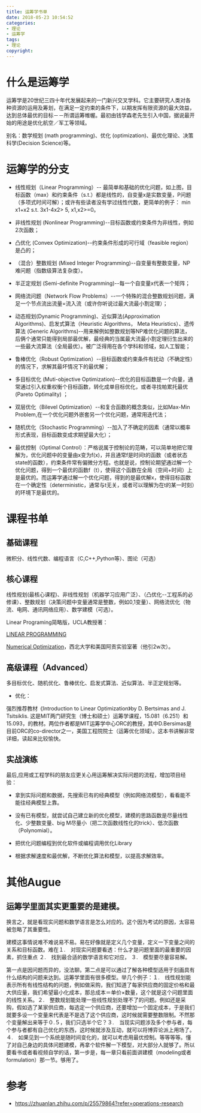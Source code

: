 ```yaml
---
title: 运筹学书单
date: 2018-05-23 10:54:52
categories:
- 理论
- 运筹学
tags:
- 理论
copyright:
---
```


# 什么是运筹学

运筹学是20世纪三四十年代发展起来的一门新兴交叉学科。它主要研究人类对各种资源的运用及筹划，在满足一定约束的条件下，以期发挥有限资源的最大效益，达到总体最优的目标－－所谓运筹帷幄。最初由钱学森老先生引入中国，据说最开始的用途是优化航空／军工等领域。

别名：数学规划 (math programming)、优化 (optimization)、最优化理论、决策科学(Decision Science)等。

# 运筹学的分支

- 线性规划（Linear Programming）-- 最简单和基础的优化问题，如上图，目标函数（max）和约束条件（s.t.）都是线性的，自变量x是实数变量，P问题（多项式时间可解）；或许有些读者没有学过线性代数，更简单的例子： min x1+x2  s.t. 3x1-4x2> 5,  x1,x2>=0。

- 非线性规划 (Nonlinear Programming)--目标函数或约束条件为非线性，例如2次函数；

- 凸优化 (Convex Optimization)--约束条件形成的可行域（feasible region）是凸的；

- （混合）整数规划 (Mixed Integer Programming)--自变量有整数变量，NP难问题（指数级算法复杂度）。

- 半正定规划 (Semi-definite Programming)--每一个自变量x代表一个矩阵；

- 网络流问题（Network Flow Problems）--一个特殊的混合整数规划问题，满足一个节点流出流量=流入流（或许你听说过最大流最小割定理）；

- 动态规划(Dynamic Programming)、近似算法(Approximation Algorithms)、启发式算法（Heuristic Algorithms， Meta Heuristics）、遗传算法 (Generic Algorithms)--用来解例如整数规划等NP难优化问题的算法，后俩个通常只能得到局部最优解，最经典的当属最大流最小割定理衍生出来的一些最大流算法（全局最优）。被广泛得用在各个学科和领域，如人工智能；

- 鲁棒优化（Robust Optimization）--目标函数或约束条件有扰动（不确定性）的情况下，求解其最坏情况下的最优解；

- 多目标优化 (Muti-objective Optimization)--优化的目标函数是一个向量，通常通过引入权重权衡个目标函数，转化成单目标优化，或者寻找帕累托最优(Pareto Optimality) ；

- 双层优化（Bilevel Optimization）--和复合函数的概念类似，比如Max-Min Problem,在一个优化问题外嵌套另一个优化问题，通常用迭代法；

- 随机优化（Stochastic Programming）--加入了不确定的因素（通常以概率形式表现，目标函数变成求期望最大化）；

- 最优控制（Optimal Control）：严格说属于控制论的范畴，可以简单地把它理解为，优化问题中的变量由x变为f(x)，并且通常f是时间t的函数（或者状态state的函数），约束条件常有偏微分方程。也就是说，控制论期望通过解一个优化问题，得到一个最优的函数f（t），使得这个函数在全局（空间+时间）上是最优的。而运筹学通过解一个优化问题，得到的是最优解x，使得目标函数在一个确定性（deterministic，通常与t无关，或者可以理解为在t的某一时刻）的环境下是最优的。

# 课程书单

## 基础课程

微积分、线性代数、编程语言（C,C++,Python等）、图论（可选）

## 核心课程

线性规划(最核心课程)、非线性规划（机器学习应用广泛）、（凸优化--工程系的必修课）、整数规划（决策问题中变量通常是整数，例如0,1变量）、网络流优化（物流、电网、通讯网络应用）、数学建模（可选）。

Linear Programing简略版，UCLA教授著：

[LINEAR PROGRAMMING](https://www.math.ucla.edu/~tom/LP.pdf)

[Numerical Optimization](http://www.bioinfo.org.cn/~wangchao/maa/Numerical_Optimization.pdf)，西北大学和美国阿贡实验室著（他引2w次）。

## 高级课程（Advanced）

多目标优化、随机优化、鲁棒优化、启发式算法、近似算法、半正定规划等。

- 优化：

强烈推荐教材《Introduction to Linear Optimization》by D. Bertsimas and J. Tsitsiklis. 这是MIT两门研究生（博士和硕士）运筹学课程，15.081（6.251）和15.093，的教材。两位作者都是MIT运筹学中心ORC的教授，其中D.Bersimas是目前ORC的co-director之一，美国工程院院士（运筹优化领域）。这本书讲解非常详细，读起来比较愉快。



## 实战演练

最后,应用或工程学科的朋友应更关心用运筹解决实际问题的流程，增加项目经验：

- 拿到实际问题和数据，先搜索已有的经典模型（例如网络流模型），看看能不能往经典模型上靠。

- 没有已有模型，就尝试自己建立新的优化模型，建模的思路函数是尽量线性化、少整数变量、big M尽量小（把二次函数线性化的trick）、低次函数（Polynomial）。

- 把优化问题编程到优化软件或编程调用优化Library

- 根据求解速度和最优解，不断优化算法和模型，以提高求解效率。

# 其他Augue

## 运筹学里面其实更重要的是建模。

换言之，就是看现实问题和数学语言是怎么对应的。这个因为考试的原因，太容易被忽略了其重要性。

建模这事情说难不难说易不易。易在好像就是定义几个变量，定义一下变量之间的关系和目标函数。难在１.　对现实问题要看透：什么才是问题里面的最重要的因素，抓住重点 ２.　找到最合适的数学语言和它对应， ３.　模型要尽量容易解。

第一点是因问题而异的，没法聊。第二点是可以通过了解各种模型适用于刻画具有什么结构的问题来达到。运筹学里面有很多模型。举几个例子：１.　线性规划能表示所有有线性结构的问题，例如做采购，我们知道了每家供应商的固定价格和最大供应量，我们希望最小化成本，那总成本＝单价×数量，这个就是这个问题里面的线性关系。２.　整数规划能处理一些线性规划处理不了的问题。例如还是采购，假如选了某家供应商，每选定一个供应商，还要增加一个固定成本，于是我们就要多设一个变量来代表是不是选了这个供应商，这时候就需要整数限制。不然那个变量解出来等于０.５，我们只选半个它？３.　当现实问题涉及多个参与者，每个参与者都有自己优化的东西，这时候就涉及互动，就可以将博弈论派上用场了。４.　如果见到一个系统是随时间变化的，就可以考虑用最优控制。等等等等。懂了对自己身边的具体问题建模，再拿个软件解一下模型，对大部分人就够了。所以要看书或者看视频自学的话，第一步是，每一章只看前面讲建模（modeling或者formulation）那一节。够用了。

# 参考

- https://zhuanlan.zhihu.com/p/25579864?refer=operations-research